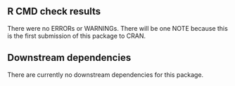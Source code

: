 ## R CMD check results

There were no ERRORs or WARNINGs. There will be one NOTE because this is the first submission of this package to CRAN.

## Downstream dependencies

There are currently no downstream dependencies for this package.